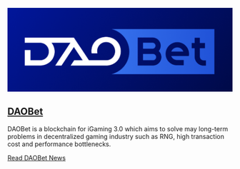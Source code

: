
[![DAOBet](/assets/block-production/daobet.png)](https://daobet.org/)

[DAOBet](https://daobet.org/)
---

DAOBet is a blockchain for iGaming 3.0 which aims to solve may long-term problems in decentralized gaming industry such as RNG, high transaction cost and performance bottlenecks. 

[Read DAOBet News](https://eosdac.io/daobet-news)
